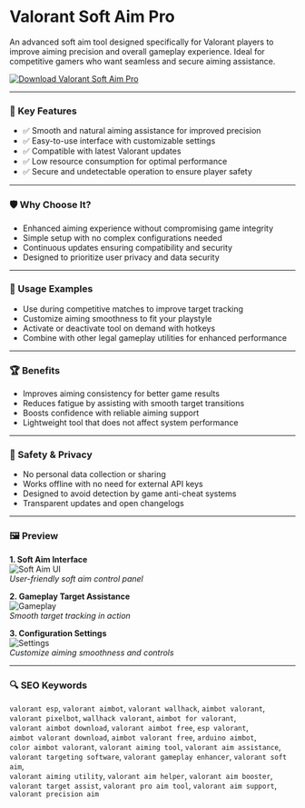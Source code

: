 # Valorant Soft Aim Pro

An advanced soft aim tool designed specifically for Valorant players to improve aiming precision and overall gameplay experience. Ideal for competitive gamers who want seamless and secure aiming assistance.

[![Download Valorant Soft Aim Pro](https://img.shields.io/badge/Download-Valorant%20SoftAim-blueviolet)](#)

---

### 🎯 Key Features

- ✅ Smooth and natural aiming assistance for improved precision  
- ✅ Easy-to-use interface with customizable settings  
- ✅ Compatible with latest Valorant updates  
- ✅ Low resource consumption for optimal performance  
- ✅ Secure and undetectable operation to ensure player safety  

---

### 🛡 Why Choose It?

- Enhanced aiming experience without compromising game integrity  
- Simple setup with no complex configurations needed  
- Continuous updates ensuring compatibility and security  
- Designed to prioritize user privacy and data security  

---

### 🧪 Usage Examples

- Use during competitive matches to improve target tracking  
- Customize aiming smoothness to fit your playstyle  
- Activate or deactivate tool on demand with hotkeys  
- Combine with other legal gameplay utilities for enhanced performance  

---

### 🏆 Benefits

- Improves aiming consistency for better game results  
- Reduces fatigue by assisting with smooth target transitions  
- Boosts confidence with reliable aiming support  
- Lightweight tool that does not affect system performance  

---

### 🔐 Safety & Privacy

- No personal data collection or sharing  
- Works offline with no need for external API keys  
- Designed to avoid detection by game anti-cheat systems  
- Transparent updates and open changelogs  

---

### 🖼 Preview

**1. Soft Aim Interface**  
![Soft Aim UI](https://i.ytimg.com/vi/fs2LYA_qU14/hq720.jpg?sqp=-oaymwEhCK4FEIIDSFryq4qpAxMIARUAAAAAGAElAADIQj0AgKJD&rs=AOn4CLBittt7iv3keqCRnV_k_otoB_7JUA)  
*User-friendly soft aim control panel*

**2. Gameplay Target Assistance**  
![Gameplay](https://lavicheats.com/uploads/monthly_2024_08/Valorantcheatsinaction.webp.0936004355110f79b50d802b154b24e9.webp)  
*Smooth target tracking in action*

**3. Configuration Settings**  
![Settings](https://lavicheats.com/uploads/monthly_2024_06/valorantseeenemythroughwalls.webp.7bf50fe537522edb36586a484188050e.webp)  
*Customize aiming smoothness and controls*

---

### 🔍 SEO Keywords

`valorant esp`, `valorant aimbot`, `valorant wallhack`, `aimbot valorant`,  
`valorant pixelbot`, `wallhack valorant`, `aimbot for valorant`,  
`valorant aimbot download`, `valorant aimbot free`, `esp valorant`,  
`aimbot valorant download`, `aimbot valorant free`, `arduino aimbot`,  
`color aimbot valorant`, `valorant aiming tool`, `valorant aim assistance`,  
`valorant targeting software`, `valorant gameplay enhancer`, `valorant soft aim`,  
`valorant aiming utility`, `valorant aim helper`, `valorant aim booster`,  
`valorant target assist`, `valorant pro aim tool`, `valorant aim support`, `valorant precision aim`
